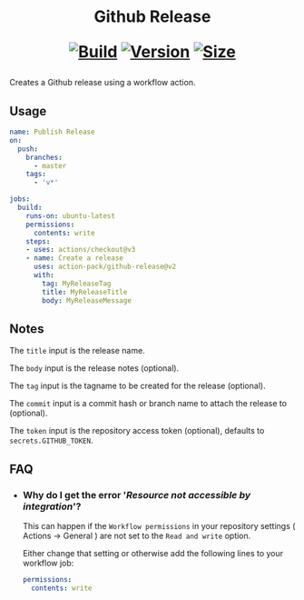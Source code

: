 <h1 align="center">Github Release<br />
<div align="center">
  
  [![Build](https://github.com/action-pack/github-release/workflows/Build/badge.svg)](https://github.com/action-pack/github-release/)
  [![Version](https://img.shields.io/github/v/tag/action-pack/github-release?label=version&sort=semver&color=066da5)](https://github.com/marketplace/actions/create-new-release)
  [![Size](https://img.shields.io/github/languages/code-size/action-pack/github-release?label=size&color=066da5)](https://github.com/action-pack/github-release/)
  
</div></h1>

Creates a Github release using a workflow action.

## Usage

```yaml
name: Publish Release
on:
  push:
    branches:
      - master
    tags:
      - 'v*'

jobs:
  build:
    runs-on: ubuntu-latest
    permissions:
      contents: write
    steps:
    - uses: actions/checkout@v3
    - name: Create a release
      uses: action-pack/github-release@v2
      with:
        tag: MyReleaseTag
        title: MyReleaseTitle
        body: MyReleaseMessage
```

## Notes

The ``title`` input is the release name. 

The ``body`` input is the release notes (optional).

The ``tag`` input is the tagname to be created for the release (optional).

The ``commit`` input is a commit hash or branch name to attach the release to (optional).

The ``token`` input is the repository access token (optional), defaults to ```secrets.GITHUB_TOKEN```.

## FAQ

  * ### Why do I get the error '*Resource not accessible by integration*'?

    This can happen if the ```Workflow permissions``` in your repository settings ( Actions -> General ) are not set to the ```Read and write``` option.

    Either change that setting or otherwise add the following lines to your workflow job:
    
    ```yaml
    permissions:
      contents: write
    ```
    
